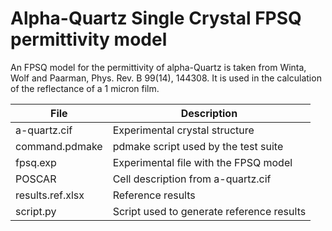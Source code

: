 # Alpha-Quartz Single Crystal FPSQ permittivity model

An FPSQ model for the permittivity of alpha-Quartz is taken from Winta, Wolf and Paarman, Phys. Rev. B 99(14), 144308.  It is used in the calculation of the reflectance of a 1 micron film.

| File                  | Description                                 |
| --------------------- | ------------------------------------------- |
| a-quartz.cif          | Experimental crystal structure              |
| command.pdmake        | pdmake script used by the test suite        |
| fpsq.exp              | Experimental file with the FPSQ model       |
| POSCAR                | Cell description from a-quartz.cif          |
| results.ref.xlsx      | Reference results                           |
| script.py             | Script used to generate reference results   |
